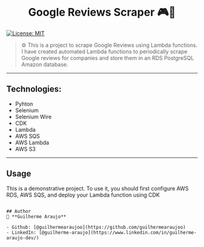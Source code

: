 <h1 align="center">Google Reviews Scraper 🎮🚀</h1>
<p>
  <a href="#" target="_blank">
    <img alt="License: MIT" src="https://img.shields.io/badge/License-MIT-yellow.svg" />
  </a>
</p>

> ⚙️ This is a project to scrape Google Reviews using Lambda functions. I have created automated Lambda functions to periodically scrape Google reviews for companies and store them in an RDS PostgreSQL Amazon database.

---
## Technologies:
* Pyhton
* Selenium
* Selenium Wire
* CDK
* Lambda
* AWS SQS
* AWS Lambda
* AWS S3

---
## Usage
This is a demonstrative project. To use it, you should first configure AWS RDS, AWS SQS, and deploy your Lambda function using CDK
```

## Author
👤 **Guilherme Araujo**

- Github: [@guilhermearaujoo](https://github.com/guilhermearaujoo)
- LinkedIn: [@guilherme-araujo](https://www.linkedin.com/in/guilherme-araujo-dev/)

